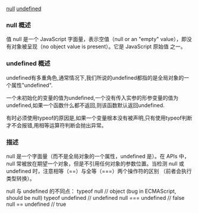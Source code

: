 [null](https://developer.mozilla.org/zh-CN/docs/Web/JavaScript/Reference/Global_Objects/null)
[undefined](https://developer.mozilla.org/zh-CN/docs/Web/JavaScript/Reference/Global_Objects/undefined)

### null 概述
值 null 是一个 JavaScript 字面量，表示空值（null or an "empty" value），即没有对象被呈现（no object value is present）。它是 JavaScript 原始值 之一。

### undefined 概述
undefined有多重角色,通常情况下,我们所说的undefined都指的是全局对象的一个属性"undefined".

一个未初始化的变量的值为undefined,一个没有传入实参的形参变量的值为undefined,如果一个函数什么都不返回,则该函数默认返回undefined.

有时必须使用typeof的原因是,如果一个变量根本没有被声明,只有使用typeof判断才不会报错,用相等运算符判断会抛出异常。

### 描述
null 是一个字面量（而不是全局对象的一个属性，undefined 是）。在 APIs 中，null 常被放在期望一个对象，但是不引用任何对象的参数位置。当检测 null 或 undefined 时，注意相等（==）与全等（===）两个操作符的区别 （前者会执行类型转换）。


null 与 undefined 的不同点：
typeof null        // object (bug in ECMAScript, should be null)
typeof undefined   // undefined
null === undefined // false
null  == undefined // true

